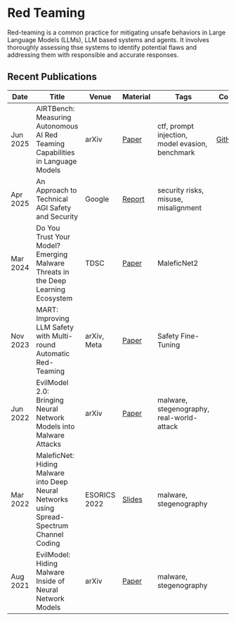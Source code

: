 # Red Teaming
Red-teaming is a common practice for mitigating unsafe behaviors in Large Language
Models (LLMs), LLM based systems and agents. It involves thoroughly assessing thse systems to identify potential flaws and
addressing them with responsible and accurate responses.


## Recent Publications
| Date |Title | Venue | Material | Tags | Code | Summary |
|---|---|---|---|---|---|---|
| Jun 2025 | AIRTBench: Measuring Autonomous AI Red Teaming Capabilities in Language Models | arXiv | [Paper](https://arxiv.org/pdf/2506.14682) | ctf, prompt injection, model evasion, benchmark | [GitHub](https://github.com/dreadnode/AIRTBench-Code) | |
| Apr 2025 | An Approach to Technical AGI Safety and Security | Google | [Report](https://storage.googleapis.com/deepmind-media/DeepMind.com/Blog/evaluating-potential-cybersecurity-threats-of-advanced-ai/An_Approach_to_Technical_AGI_Safety_Apr_2025.pdf) | security risks, misuse, misalignment | | |
| Mar 2024 | Do You Trust Your Model? Emerging Malware Threats in the Deep Learning Ecosystem | TDSC | [Paper](https://arxiv.org/pdf/2403.03593) | MaleficNet2 | | |
| Nov 2023 | MART: Improving LLM Safety with Multi-round Automatic Red-Teaming | arXiv, Meta | [Paper](https://arxiv.org/pdf/2311.07689) | Safety Fine-Tuning | | |
| Jun 2022 | EvilModel 2.0: Bringing Neural Network Models into Malware Attacks | arXiv | [Paper](https://arxiv.org/pdf/2109.04344) | malware, stegenography, real-world-attack | | |
| Mar 2022 | MaleficNet: Hiding Malware into Deep Neural Networks using Spread-Spectrum Channel Coding | ESORICS 2022 | [Slides](https://www.sintef.no/contentassets/7db3ab21cd764ba1a336842e39fe236d/03.-michael-alexander-riegler---onde-nevrale-nettverk.pdf) | malware, stegenography | | |
| Aug 2021 | EvilModel: Hiding Malware Inside of Neural Network Models | arXiv | [Paper](https://arxiv.org/pdf/2107.08590) | malware, stegenography | | |
